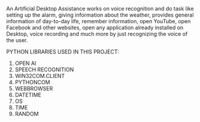An Artificial Desktop Assistance works on voice recognition and do task like setting up the alarm, giving information
about the weather, provides general information of day-to-day life, remember information, open YouTube, open
Facebook and other websites, open any application already installed on Desktop, voice recording and much more by just
recognizing the voice of the user.

PYTHON LIBRARIES USED IN THIS PROJECT:
1) OPEN AI
2) SPEECH RECOGNITION
3) WIN32COM.CLIENT
4) PYTHONCOM
5) WEBBROWSER
6) DATETIME
7) OS
8) TIME
9) RANDOM
